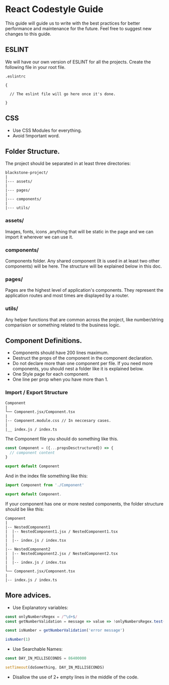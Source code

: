 # React Codestyle Guide

This guide will guide us to write with the best practices for better performance and maintenance for the future. Feel free to suggest new changes to this guide.

## ESLINT

We will have our own version of ESLINT for all the projects. Create the following file in your root file.


`` .eslintrc ``

```
{

  // The eslint file will go here once it's done.

}
```

## CSS
- Use CSS Modules for everything.
- Avoid !important word.

## Folder Structure.

The project should be separated in at least three directories:

```
blackstone-project/
|
|--- assets/
|
|--- pages/
|
|--- components/
|
|--- utils/

```

### assets/
Images, fonts, icons ,anything that will be static in the page and we can import it wherever we can use it.

### components/
Components folder. Any shared component (It is used in at least two other components) will be here. The structure will be explained below in this doc.

### pages/
Pages are the highest level of application's components. They represent the application routes and most times are displayed by a router.

### utils/
Any helper functions that are common across the project, like number/string comparision or something related to the business logic.

## Component Definitions.

- Components should have 200 lines maximum.
- Destruct the props of the component in the component declaration.
- Do not declare more than one component per file. If you need more components, you should nest a folder like it is explained below.
- One Style page for each component.
- One line per prop when you have more than 1.

### Import / Export Structure
```
Component
|
└── Component.jsx/Component.tsx
|
|-- Component.module.css // In neccesary cases.
|
|__ index.js / index.ts

```
The Component file you should do something like this.
```js
const Component = ({...propsDesctructured}) => {
  // component content
}

export default Component
```

And in the index file something like this:

```js
import Component from './Component'

export default Component.
```

If your component has one or more nested components, the folder structure should be like this:

```
Component
|
|-- NestedComponent1
|  |-- NestedComponent1.jsx / NestedComponent1.tsx
|  |
|  |-- index.js / index.tsx
|
|-- NestedComponent2
|  |-- NestedComponent2.jsx / NestedComponent2.tsx
|  |
|  |-- index.js / index.tsx
|
└── Component.jsx/Component.tsx
|
|-- index.js / index.ts
```


## More advices.

- Use Explanatory variables:

```js
const onlyNumbersRegex = /^\d+$/
const getNumberValidation = message => value => !onlyNumbersRegex.test(value) && message

const isNumber = getNumberValidation('error message')

isNumber(1)
```

- Use Searchable Names:

```js
const DAY_IN_MILLISECONDS = 86400000

setTimeout(doSomething, DAY_IN_MILLISECONDS)
```

- Disallow the use of 2+ empty lines in the middle of the code.

